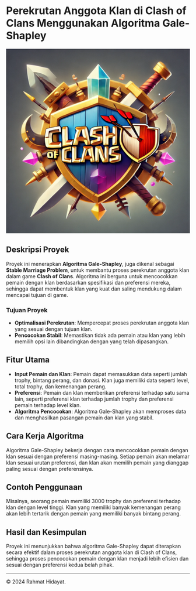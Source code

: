 # Perekrutan Anggota Klan di Clash of Clans Menggunakan Algoritma Gale-Shapley

![Clash of Clans Logo](./images/clashofclans.webp)

## Deskripsi Proyek

Proyek ini menerapkan **Algoritma Gale-Shapley**, juga dikenal sebagai **Stable Marriage Problem**, untuk membantu proses perekrutan anggota klan dalam game **Clash of Clans**. Algoritma ini berguna untuk mencocokkan pemain dengan klan berdasarkan spesifikasi dan preferensi mereka, sehingga dapat membentuk klan yang kuat dan saling mendukung dalam mencapai tujuan di game.

### Tujuan Proyek

- **Optimalisasi Perekrutan**: Mempercepat proses perekrutan anggota klan yang sesuai dengan tujuan klan.
- **Pencocokan Stabil**: Memastikan tidak ada pemain atau klan yang lebih memilih opsi lain dibandingkan dengan yang telah dipasangkan.
  
## Fitur Utama

- **Input Pemain dan Klan**: Pemain dapat memasukkan data seperti jumlah trophy, bintang perang, dan donasi. Klan juga memiliki data seperti level, total trophy, dan kemenangan perang.
- **Preferensi**: Pemain dan klan memberikan preferensi terhadap satu sama lain, seperti preferensi klan terhadap jumlah trophy dan preferensi pemain terhadap level klan.
- **Algoritma Pencocokan**: Algoritma Gale-Shapley akan memproses data dan menghasilkan pasangan pemain dan klan yang stabil.

## Cara Kerja Algoritma

Algoritma Gale-Shapley bekerja dengan cara mencocokkan pemain dengan klan sesuai dengan preferensi masing-masing. Setiap pemain akan melamar klan sesuai urutan preferensi, dan klan akan memilih pemain yang dianggap paling sesuai dengan preferensinya.

## Contoh Penggunaan

Misalnya, seorang pemain memiliki 3000 trophy dan preferensi terhadap klan dengan level tinggi. Klan yang memiliki banyak kemenangan perang akan lebih tertarik dengan pemain yang memiliki banyak bintang perang.

## Hasil dan Kesimpulan

Proyek ini menunjukkan bahwa algoritma Gale-Shapley dapat diterapkan secara efektif dalam proses perekrutan anggota klan di Clash of Clans, sehingga proses pencocokan pemain dengan klan menjadi lebih efisien dan sesuai dengan preferensi kedua belah pihak.

---

© 2024 Rahmat Hidayat.
